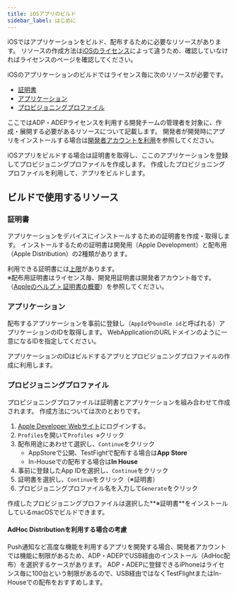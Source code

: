 ```yaml
---
title: iOSアプリのビルド
sidebar_label: はじめに
---
```


iOSではアプリケーションをビルド、配布するために必要なリソースがあります。
リソースの作成方法は[iOSのライセンス](../../ios_lisence.md)によって違うため、確認していなければライセンスのページを確認してください。

iOSのアプリケーションのビルドではライセンス毎に次のリソースが必要です。

- [証明書](#証明書)
- [アプリケーション](#アプリケーション)
- [プロビジョニングプロファイル](#プロビジョニングプロファイル)

ここではADP・ADEPライセンスを利用する開発チームの管理者を対象に、作成・展開する必要があるリソースについて記載します。
開発者が開発時にアプリをインストールする場合は[開発者アカウントを利用](personal_team.md)を参照してください。

iOSアプリをビルドする場合は証明書を取得し、ここのアプリケーションを登録してプロビジョニングプロファイルを作成します。
作成したプロビジョニングプロファイルを利用して、アプリをビルドします。

## ビルドで使用するリソース

### 証明書

アプリケーションをデバイスにインストールするための証明書を作成・取得します。
インストールするための証明書は開発用（Apple Development）と配布用（Apple Distribution）の2種類があります。


利用できる証明書には[上限](https://help.apple.com/xcode/mac/current/#/dev3a05256b8)があります。  
※配布用証明書はライセンス毎、開発用証明書は開発者アカウント毎です。（[Appleのヘルプ > 証明書の概要](https://help.apple.com/developer-account/#/deveedc0daa0)）を参照してください。


### アプリケーション

配布するアプリケーションを事前に登録し（`AppId`や`bundle id`と呼ばれる）アプリケーションのIDを取得します。
WebApplicationのURLドメインのように一意になるIDを指定してください。

アプリケーションのIDはビルドするアプリとプロビジョニングプロファイルの作成に利用します。

### プロビジョニングプロファイル

プロビジョニングプロファイルは証明書とアプリケーションを組み合わせて作成されます。
作成方法については次のとおりです。

  1. [Apple Developer Webサイト](https://developer.apple.com/account/)にログインする。
  1. `Profiles`を開いて`Profiles ⊕`クリック
  1. 配布用途にあわせて選択し、`Continue`をクリック
     * AppStoreで公開、TestFightで配布する場合は**App Store**
     * In-Houseでの配布する場合は**In House**
  1. 事前に登録したApp IDを選択し、`Continue`をクリック
  1. 証明書を選択し、`Continue`をクリック（※証明書）
  1. プロビジョニングプロファイル名を入力して`Generate`をクリック

作成したプロビジョニングプロファイルは選択した**※証明書**をインストールしているmacOSでビルドできます。

#### AdHoc Distributionを利用する場合の考慮

Push通知など高度な機能を利用するアプリを開発する場合、開発者アカウントでは機能に制限があるため、ADP・ADEPでUSB経由のインストール（AdHoc配布）を選択するケースがあります。
ADP・ADEPに登録できるiPhoneはライセンス毎に100台という制限があるので、USB経由ではなくTestFlightまたはIn-Houseでの配布をおすすめします。
